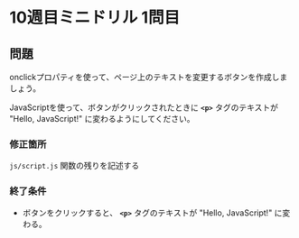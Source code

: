 # 10週目ミニドリル 1問目

## 問題

onclickプロパティを使って、ページ上のテキストを変更するボタンを作成しましょう。

JavaScriptを使って、ボタンがクリックされたときに **`<p>`** タグのテキストが "Hello, JavaScript!" に変わるようにしてください。

### 修正箇所

`js/script.js`
関数の残りを記述する

### 終了条件

- ボタンをクリックすると、 **`<p>`** タグのテキストが "Hello, JavaScript!" に変わる。
